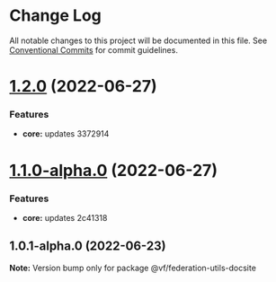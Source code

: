 # Change Log

All notable changes to this project will be documented in this file.
See [Conventional Commits](https://conventionalcommits.org) for commit guidelines.

# [1.2.0](/compare/@vf/federation-utils-docsite@1.1.0-alpha.0...@vf/federation-utils-docsite@1.2.0) (2022-06-27)


### Features

* **core:** updates 3372914





# [1.1.0-alpha.0](/compare/@vf/federation-utils-docsite@1.0.1-alpha.0...@vf/federation-utils-docsite@1.1.0-alpha.0) (2022-06-27)


### Features

* **core:** updates 2c41318





## 1.0.1-alpha.0 (2022-06-23)

**Note:** Version bump only for package @vf/federation-utils-docsite
